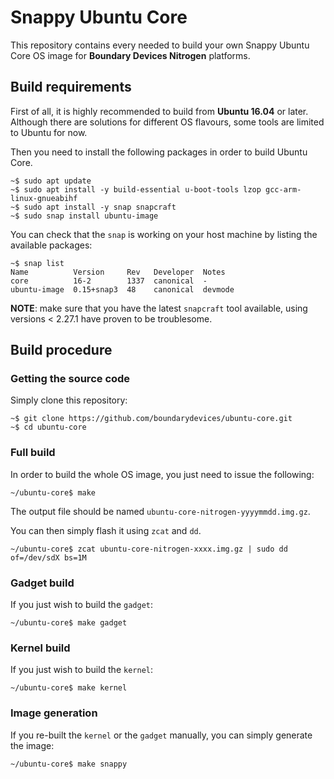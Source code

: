 # Snappy Ubuntu Core

This repository contains every needed to build your own Snappy Ubuntu Core OS image for **Boundary Devices Nitrogen** platforms.

## Build requirements

First of all, it is highly recommended to build from **Ubuntu 16.04** or later. Although there are solutions for different OS flavours, some tools are limited to Ubuntu for now.

Then you need to install the following packages in order to build Ubuntu Core.
```
~$ sudo apt update
~$ sudo apt install -y build-essential u-boot-tools lzop gcc-arm-linux-gnueabihf
~$ sudo apt install -y snap snapcraft
~$ sudo snap install ubuntu-image
```

You can check that the `snap` is working on your host machine by listing the available packages:
```
~$ snap list
Name          Version     Rev   Developer  Notes
core          16-2        1337  canonical  -
ubuntu-image  0.15+snap3  48    canonical  devmode
```

**NOTE**: make sure that you have the latest `snapcraft` tool available, using versions < 2.27.1 have proven to be troublesome.

## Build procedure

### Getting the source code

Simply clone this repository:
```
~$ git clone https://github.com/boundarydevices/ubuntu-core.git
~$ cd ubuntu-core
```

### Full build

In order to build the whole OS image, you just need to issue the following:
```
~/ubuntu-core$ make
```

The output file should be named `ubuntu-core-nitrogen-yyyymmdd.img.gz`.

You can then simply flash it using `zcat` and `dd`.

```
~/ubuntu-core$ zcat ubuntu-core-nitrogen-xxxx.img.gz | sudo dd of=/dev/sdX bs=1M
```

### Gadget build

If you just wish to build the `gadget`:
```
~/ubuntu-core$ make gadget
```

### Kernel build

If you just wish to build the `kernel`:
```
~/ubuntu-core$ make kernel
```

### Image generation

If you re-built the `kernel` or the `gadget` manually, you can simply generate the image:
```
~/ubuntu-core$ make snappy
```
